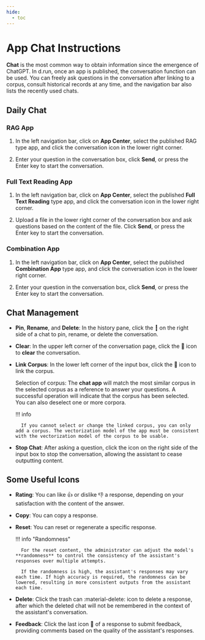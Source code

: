 ```yaml
---
hide:
  - toc
---
```


# App Chat Instructions

**Chat** is the most common way to obtain information since the emergence of ChatGPT. In d.run, once an app is published, the conversation function can be used. You can freely ask questions in the conversation after linking to a corpus, consult historical records at any time, and the navigation bar also lists the recently used chats.

## Daily Chat

### RAG App

1. In the left navigation bar, click on **App Center**, select the published RAG type app, and click the conversation icon in the lower right corner.

    <!-- ![Click chat icon](../../images/chat01.jpg) -->

2. Enter your question in the conversation box, click **Send**, or press the Enter key to start the conversation.

    <!-- ![Chat](../../images/chat02.jpg) -->

### Full Text Reading App

1. In the left navigation bar, click on **App Center**, select the published **Full Text Reading** type app, and click the conversation icon in the lower right corner.

    <!-- ![Click chat icon](../../images/chat03.jpg) -->

2. Upload a file in the lower right corner of the conversation box and ask questions based on the content of the file. Click **Send**, or press the Enter key to start the conversation.

    <!-- ![Chat](../../images/chat04.jpg) -->

### Combination App

1. In the left navigation bar, click on **App Center**, select the published **Combination App** type app, and click the conversation icon in the lower right corner.

    <!-- ![Click chat icon](../../images/chat05.jpg) -->

2. Enter your question in the conversation box, click **Send**, or press the Enter key to start the conversation.

    <!-- ![Chat](../../images/chat06.jpg) -->

## Chat Management

<!-- ![manage](../images/manage.jpg) -->

- **Pin**, **Rename**, and **Delete**: In the history pane, click the **┇** on the right side of a chat to pin, rename, or delete the conversation.
- **Clear**: In the upper left corner of the conversation page, click the 🧹 icon to **clear** the conversation.
- **Link Corpus**: In the lower left corner of the input box, click the 📖 icon to link the corpus.

    Selection of corpus: The **chat app** will match the most similar corpus in the selected corpus as a reference to answer your questions. A successful operation will indicate that the corpus has been selected. You can also deselect one or more corpora.

    !!! info

        If you cannot select or change the linked corpus, you can only add a corpus. The vectorization model of the app must be consistent with the vectorization model of the corpus to be usable.

- **Stop Chat**: After asking a question, click the icon on the right side of the input box to stop the conversation, allowing the assistant to cease outputting content.

## Some Useful Icons

<!-- ![page-function](../images/page-function.jpg) -->

- **Rating**: You can like 👍 or dislike 👎 a response, depending on your satisfaction with the content of the answer.
- **Copy**: You can copy a response.
- **Reset**: You can reset or regenerate a specific response.

    !!! info "Randomness"

        For the reset content, the administrator can adjust the model's **randomness** to control the consistency of the assistant's responses over multiple attempts.

        If the randomness is high, the assistant's responses may vary each time. If high accuracy is required, the randomness can be lowered, resulting in more consistent outputs from the assistant each time.

- **Delete**: Click the trash can :material-delete: icon to delete a response, after which the deleted chat will not be remembered in the context of the assistant's conversation.
- **Feedback**: Click the last icon :bookmark_tabs: of a response to submit feedback, providing comments based on the quality of the assistant's responses.
